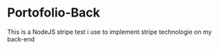 # Portofolio-Back

This is a NodeJS stripe test i use to implement stripe technologie on my back-end
